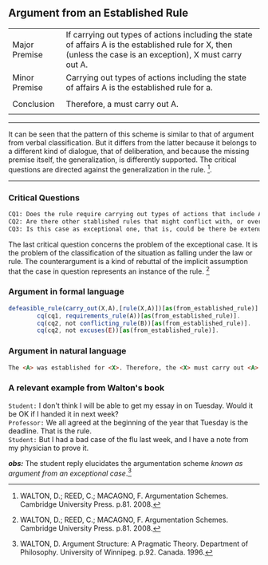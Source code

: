 ## Argument from an Established Rule

<table>
  <tr>
    <td height="40">Major Premise</td>
    <td height="40">
        If carrying out types of actions including the state of affairs A is the established rule for X, then (unless the case is an exception), X must carry out A.
    </td>
  </tr>
  <tr>
    <td height="40">Minor Premise</td>
    <td height="40">Carrying out types of actions including the state of affairs A is the established rule for a.</td>
  </tr>
   <tr>
    <td height="40">Conclusion</td>
     <td height="40">Therefore, a must carry out A.</td>
  </tr>
</table>

---

It can be seen that the pattern of this scheme is similar to that of argument from verbal classification. But it differs from the latter because it belongs to a different kind of dialogue, that of deliberation, and because the missing premise itself, the generalization, is differently supported. The critical questions are directed against the generalization in the rule. [^1].

---

### Critical Questions
```html
CQ1: Does the rule require carrying out types of actions that include A as an instance?
CQ2: Are there other stablished rules that might conflict with, or override, this one?
CQ3: Is this case as exceptional one, that is, could be there be extenuating circumstances or an excuse for noncompliance?
```
The last critical question concerns the problem of the exceptional case. It is the problem of the classification of the situation as falling under the law or rule. The counterargument is a kind of rebuttal of the implicit assumption that the case in question represents an instance of the rule. [^1]

### Argument in formal language

```javascript
defeasible_rule(carry_out(X,A),[rule(X,A)])[as(from_established_rule)].
		cq(cq1, requirements_rule(A))[as(from_established_rule)].
		cq(cq2, not conflicting_rule(B))[as(from_established_rule)].
		cq(cq2, not excuses(E))[as(from_established_rule)].
```

### Argument in natural language

```html
The <A> was established for <X>. Therefore, the <X> must carry out <A>.
```

### A relevant example from Walton's book

``Student:`` I don't think I will be able to get my essay in on Tuesday. Would it be OK if I handed it in next week?<br/>
``Professor:`` We all agreed at the beginning of the year that Tuesday is the deadline. That is the rule.<br/>
``Student:`` But I had a bad case of the flu last week, and I have a note from my physician to prove it.


**_obs:_** The student reply elucidates the argumentation scheme _known as argument from an exceptional case_.[^2]  


[^1]: WALTON, D.; REED, C.; MACAGNO, F. Argumentation Schemes. Cambridge University Press. p.81. 2008. 
[^2]: WALTON, D. Argument Structure: A Pragmatic Theory. Department of Philosophy. University of Winnipeg. p.92. Canada. 1996.
